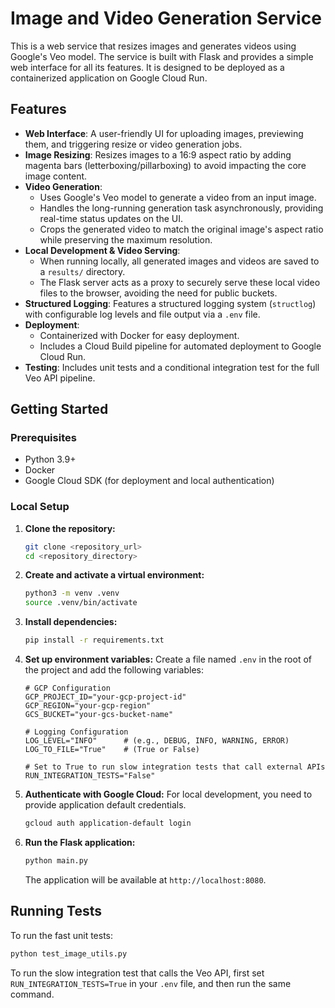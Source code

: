 # Image and Video Generation Service

This is a web service that resizes images and generates videos using Google's Veo model. The service is built with Flask and provides a simple web interface for all its features. It is designed to be deployed as a containerized application on Google Cloud Run.

## Features

-   **Web Interface**: A user-friendly UI for uploading images, previewing them, and triggering resize or video generation jobs.
-   **Image Resizing**: Resizes images to a 16:9 aspect ratio by adding magenta bars (letterboxing/pillarboxing) to avoid impacting the core image content.
-   **Video Generation**:
    -   Uses Google's Veo model to generate a video from an input image.
    -   Handles the long-running generation task asynchronously, providing real-time status updates on the UI.
    -   Crops the generated video to match the original image's aspect ratio while preserving the maximum resolution.
-   **Local Development & Video Serving**:
    -   When running locally, all generated images and videos are saved to a `results/` directory.
    -   The Flask server acts as a proxy to securely serve these local video files to the browser, avoiding the need for public buckets.
-   **Structured Logging**: Features a structured logging system (`structlog`) with configurable log levels and file output via a `.env` file.
-   **Deployment**:
    -   Containerized with Docker for easy deployment.
    -   Includes a Cloud Build pipeline for automated deployment to Google Cloud Run.
-   **Testing**: Includes unit tests and a conditional integration test for the full Veo API pipeline.

## Getting Started

### Prerequisites

-   Python 3.9+
-   Docker
-   Google Cloud SDK (for deployment and local authentication)

### Local Setup

1.  **Clone the repository:**
    ```bash
    git clone <repository_url>
    cd <repository_directory>
    ```

2.  **Create and activate a virtual environment:**
    ```bash
    python3 -m venv .venv
    source .venv/bin/activate
    ```

3.  **Install dependencies:**
    ```bash
    pip install -r requirements.txt
    ```

4.  **Set up environment variables:**
    Create a file named `.env` in the root of the project and add the following variables:
    ```
    # GCP Configuration
    GCP_PROJECT_ID="your-gcp-project-id"
    GCP_REGION="your-gcp-region"
    GCS_BUCKET="your-gcs-bucket-name"

    # Logging Configuration
    LOG_LEVEL="INFO"      # (e.g., DEBUG, INFO, WARNING, ERROR)
    LOG_TO_FILE="True"    # (True or False)

    # Set to True to run slow integration tests that call external APIs
    RUN_INTEGRATION_TESTS="False"
    ```

5.  **Authenticate with Google Cloud:**
    For local development, you need to provide application default credentials.
    ```bash
    gcloud auth application-default login
    ```

6.  **Run the Flask application:**
    ```bash
    python main.py
    ```
    The application will be available at `http://localhost:8080`.

## Running Tests

To run the fast unit tests:
```bash
python test_image_utils.py
```

To run the slow integration test that calls the Veo API, first set `RUN_INTEGRATION_TESTS=True` in your `.env` file, and then run the same command.
